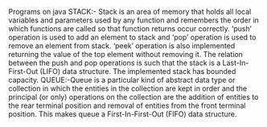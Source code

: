 Programs on java
STACK:- Stack is an area of memory that holds all local variables and parameters used by any function and remembers the order in which functions are called so that function returns occur correctly. ‘push’ operation is used to add an element to stack and ‘pop’ operation is used to remove an element from stack. ‘peek’ operation is also implemented returning the value of the top element without removing it. The relation between the push and pop operations is such that the stack is a Last-In-First-Out (LIFO) data structure. The implemented stack has bounded capacity.
QUEUE:-Queue is a particular kind of abstract data type or collection in which the entities in the collection are kept in order and the principal (or only) operations on the collection are the addition of entities to the rear terminal position and removal of entities from the front terminal position. This makes queue a First-In-First-Out (FIFO) data structure.
